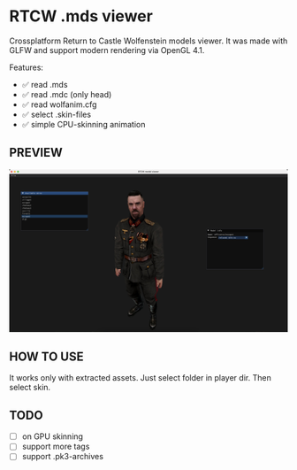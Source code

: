 # RTCW .mds viewer

Crossplatform Return to Castle Wolfenstein models viewer. It was made with GLFW and support modern rendering via OpenGL 4.1.

Features:
- ✅ read .mds
- ✅ read .mdc (only head)
- ✅ read wolfanim.cfg
- ✅ select .skin-files
- ✅ simple CPU-skinning animation

## PREVIEW
![screenshot](https://github.com/tanelxen/rtcw-mds-viewer/blob/master/screenshots/screenshot1.png)

## HOW TO USE
It works only with extracted assets. Just select folder in player dir. Then select skin.

## TODO
- [ ] on GPU skinning
- [ ] support more tags
- [ ] support .pk3-archives
